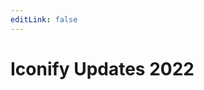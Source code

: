 ```yaml
---
editLink: false
---
```

<!-- DO NOT EDIT THIS PAGE IT IS AUTOGENERATED -->

# Iconify Updates 2022

<!--@include: ./2022/29.11.md-->
<!--@include: ./2022/16.11.md-->
<!--@include: ./2022/08.10.md-->
<!--@include: ./2022/08.09.md-->
<!--@include: ./2022/30.06.md-->
<!--@include: ./2022/15.06.md-->
<!--@include: ./2022/29.05.md-->
<!--@include: ./2022/01.05.md-->
<!--@include: ./2022/31.03.md-->
<!--@include: ./2022/19.03.md-->
<!--@include: ./2022/28.02.md-->
<!--@include: ./2022/14.02.md-->
<!--@include: ./2022/12.02.md-->
<!--@include: ./2022/24.01.md-->
<!--@include: ./2022/1642688466.md-->
